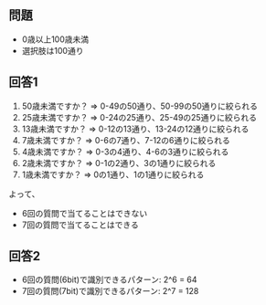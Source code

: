 ## 問題

- 0歳以上100歳未満
- 選択肢は100通り

## 回答1

1. 50歳未満ですか？ => 0-49の50通り、50-99の50通りに絞られる
2. 25歳未満ですか？ => 0-24の25通り、25-49の25通りに絞られる
3. 13歳未満ですか？ => 0-12の13通り、13-24の12通りに絞られる
4. 7歳未満ですか？ => 0-6の7通り、7-12の6通りに絞られる
5. 4歳未満ですか？ => 0-3の4通り、4-6の3通りに絞られる
6. 2歳未満ですか？ => 0-1の2通り、3の1通りに絞られる
7. 1歳未満ですか？ => 0の1通り、1の1通りに絞られる

よって、
- 6回の質問で当てることはできない
- 7回の質問で当てることはできる

## 回答2

- 6回の質問(6bit)で識別できるパターン: 2^6 = 64
- 7回の質問(7bit)で識別できるパターン: 2^7 = 128
